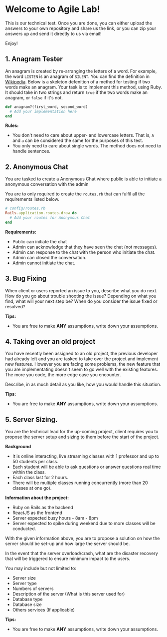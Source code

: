 # Welcome to Agile Lab!

This is our technical test. Once you are done, you can either upload the answers to your own repository and share us the link, or you can zip your answers up and send it directly to us via email!

Enjoy!

## 1. Anagram Tester

An anagram is created by re-arranging the letters of a word. For example, the word `LISTEN` is an anagram of `SILENT`.
You can find the definition in [Wikipedia](https://en.wikipedia.org/wiki/Anagram).
Below is a skeleton defenition of a method for testing if two words make an anagram. Your task is to implement this
method, using Ruby. It should take in two strings and return `true` if the two words make an anagram, or `false` if it's not.

```ruby
def anagram?(first_word, second_word)
  # Add your implementation here
end
```

**Rules:**
 - You don't need to care about upper- and lowercase letters. That is, `A` and `a` can be considered the same for the purposes of this test.
 - You only need to care about single words. The method does not need to handle sentences.
 
 
## 2. Anonymous Chat

You are tasked to create a Anonymous Chat where public is able to initiate a anonymous conversation with the admin

You are to only required to create the `routes.rb` that can fulfil all the requirements listed below.

```ruby
# config/routes.rb
Rails.application.routes.draw do
  # Add your routes for Anonymous Chat
end
```

**Requirements:**
 - Public can initiate the chat
 - Admin can acknowledge that they have seen the chat (not messages).
 - Admin can response to the chat with the person who initiate the chat.
 - Admin can closed the conversation.
 - Admin cannot initiate the chat.


## 3. Bug Fixing

When client or users reported an issue to you, describe what you do next.
How do you go about trouble shooting the issue? Depending on what you find, what will your next step be? When do you
consider the issue fixed or resolved?

**Tips:**
- You are free to make **ANY** assumptions, write down your assumptions.

## 4. Taking over an old project

You have recently been assigned to an old project, the previous developer had already left and you are tasked to take over the project and implement new features.
However you are facing some problems, the new feature that you are implementating doesn't seem to go well with the existing features.
The more you code, the more edge case you encounter.

Describe, in as much detail as you like, how you would handle this situation.

**Tips:**
- You are free to make **ANY** assumptions, write down your assumptions.

## 5. Server Sizing.

You are the technical lead for the up-coming project, client requires you to propose the server setup and sizing to them before the start of the project.

**Background**
 - It is online interacting, live streaming classes with 1 professor and up to 50 students per class.
 - Each student will be able to ask questions or answer questions real time within the class.
 - Each class last for 2 hours.
 - There will be multiple classes running concurrently (more than 20 classes at one go).

**Information about the project:**
 - Ruby on Rails as the backend
 - ReactJS as the frontend
 - Server expected busy hours - 8am - 8pm
 - Server expected to spike during weekend due to more classes will be conducted.

 With the given information above, you are to propose a solution on how the server should be set-up and how large the server should be.

 In the event that the server overload/crash, what are the disaster recovery that will be triggered to ensure minimum impact to the users.

 You may include but not limited to:
  - Server size
  - Server type
  - Numbers of servers
  - Description of the server (What is this server used for)
  - Database type
  - Database size
  - Others services (If applicable)

**Tips:**
- You are free to make **ANY** assumptions, write down your assumptions.
